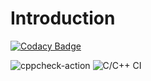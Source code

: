 # Introduction

[![Codacy Badge](https://app.codacy.com/project/badge/Grade/0f405de14fbe4543ad07c30752e282dc)](https://www.codacy.com/manual/stepin104965/Introduction?utm_source=github.com&amp;utm_medium=referral&amp;utm_content=stepin104965/Introduction&amp;utm_campaign=Badge_Grade)

![cppcheck-action](https://github.com/stepin104965/Introduction/workflows/cppcheck-action/badge.svg)
![C/C++ CI](https://github.com/stepin104965/Introduction/workflows/C/C++%20CI/badge.svg)
